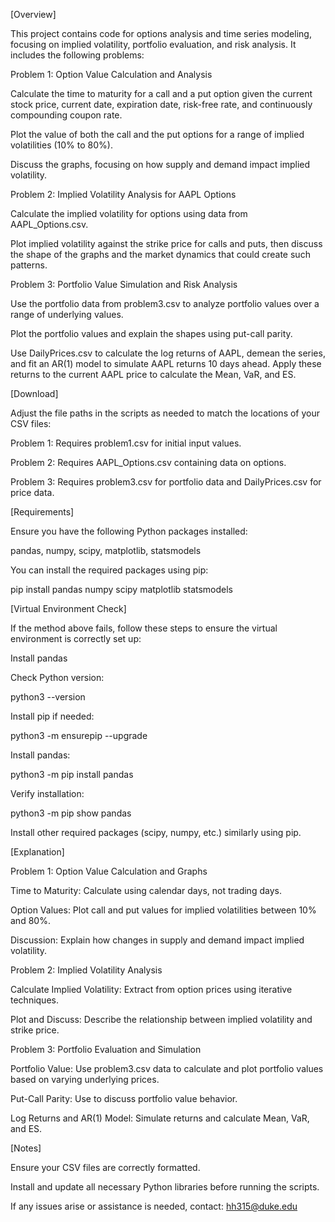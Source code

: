 [Overview]

This project contains code for options analysis and time series modeling, focusing on implied volatility, portfolio evaluation, and risk analysis. It includes the following problems:

Problem 1: Option Value Calculation and Analysis

Calculate the time to maturity for a call and a put option given the current stock price, current date, expiration date, risk-free rate, and continuously compounding coupon rate.

Plot the value of both the call and the put options for a range of implied volatilities (10% to 80%).

Discuss the graphs, focusing on how supply and demand impact implied volatility.

Problem 2: Implied Volatility Analysis for AAPL Options

Calculate the implied volatility for options using data from AAPL_Options.csv.

Plot implied volatility against the strike price for calls and puts, then discuss the shape of the graphs and the market dynamics that could create such patterns.

Problem 3: Portfolio Value Simulation and Risk Analysis

Use the portfolio data from problem3.csv to analyze portfolio values over a range of underlying values.

Plot the portfolio values and explain the shapes using put-call parity.

Use DailyPrices.csv to calculate the log returns of AAPL, demean the series, and fit an AR(1) model to simulate AAPL returns 10 days ahead. Apply these returns to the current AAPL price to calculate the Mean, VaR, and ES.

[Download]

Adjust the file paths in the scripts as needed to match the locations of your CSV files:

Problem 1: Requires problem1.csv for initial input values.

Problem 2: Requires AAPL_Options.csv containing data on options.

Problem 3: Requires problem3.csv for portfolio data and DailyPrices.csv for price data.

[Requirements]

Ensure you have the following Python packages installed:

pandas, numpy, scipy, matplotlib, statsmodels

You can install the required packages using pip:

pip install pandas numpy scipy matplotlib statsmodels

[Virtual Environment Check]

If the method above fails, follow these steps to ensure the virtual environment is correctly set up:

Install pandas

Check Python version:

python3 --version

Install pip if needed:

python3 -m ensurepip --upgrade

Install pandas:

python3 -m pip install pandas

Verify installation:

python3 -m pip show pandas

Install other required packages (scipy, numpy, etc.) similarly using pip.

[Explanation]

Problem 1: Option Value Calculation and Graphs

Time to Maturity: Calculate using calendar days, not trading days.

Option Values: Plot call and put values for implied volatilities between 10% and 80%.

Discussion: Explain how changes in supply and demand impact implied volatility.

Problem 2: Implied Volatility Analysis

Calculate Implied Volatility: Extract from option prices using iterative techniques.

Plot and Discuss: Describe the relationship between implied volatility and strike price.

Problem 3: Portfolio Evaluation and Simulation

Portfolio Value: Use problem3.csv data to calculate and plot portfolio values based on varying underlying prices.

Put-Call Parity: Use to discuss portfolio value behavior.

Log Returns and AR(1) Model: Simulate returns and calculate Mean, VaR, and ES.

[Notes]

Ensure your CSV files are correctly formatted.

Install and update all necessary Python libraries before running the scripts.

If any issues arise or assistance is needed, contact: hh315@duke.edu

